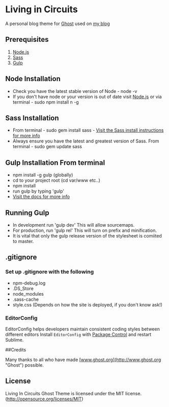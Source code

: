 # Living in Circuits

A personal blog theme for [Ghost](http://github.com/tryghost/ghost/) used on [my blog](http://emily.ghost.io/)

## Prerequisites

1. [Node.js](http://nodejs.org/)
2. [Sass](http://sass-lang.com/)
3. [Gulp](http://gulpjs.com/)

## Node Installation
* Check you have the latest stable version of Node - node -v
* If you don't have node or your version is out of date visit [Node.js](http://nodejs.org/) or via terminal - sudo npm install n -g

## Sass Installation

* From terminal - sudo gem install sass - [Visit the Sass install instructions for more info](http://sass-lang.com/install)
* Always ensure you have the latest and greatest version of Sass. From terminal - sudo gem update sass

## Gulp Installation From terminal

* npm install -g gulp (globally)
* cd to your project root (cd var/www etc..)
* npm install
* run gulp by typing 'gulp'
* [Visit the docs for more info](https://github.com/gulpjs/gulp/blob/master/docs/getting-started.md)

## Running Gulp
* In development run 'gulp dev' This will allow sourcemaps.
* For production, run 'gulp rel' This will turn on prefix and minification.
* It is vital that only the gulp release version of the stylesheet is comiited to master.

## .gitignore

### Set up .gitignore with the following

* npm-debug.log
* .DS_Store
* node_modules
* .sass-cache
* style.css (Depends on how the site is deployed, if you don't know ask!)

### EditorConfig

EditorConfig helps developers maintain consistent coding styles between different editors
Install `EditorConfig` with [Package Control](https://sublime.wbond.net) and restart Sublime.

##Credits

Many thanks to all who have made [www.ghost.org](http://www.ghost.org "Ghost") possible.

## License
Living In Circuits Ghost Theme is licensed under the MIT license. (http://opensource.org/licenses/MIT)
